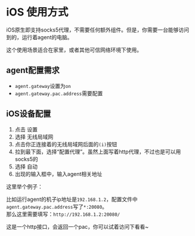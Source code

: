 # iOS 使用方式

iOS原生即支持socks5代理，不需要任何额外组件。但是，你需要一台能够访问到的，运行着agent的电脑。

这个使用场景适合在家里，或者其他可信网络环境下使用。

## agent配置需求

* `agent.gateway`设置为`on`
* `agent.gateway.pac.address`需要配置

## iOS设备配置

1. 点击 设置
2. 选择 无线局域网
3. 点击你正连接着的无线局域网后面的`(i)`按钮
4. 拉到最下面，选择“配置代理”。虽然上面写着http代理，不过也是可以用socks5的
5. 选择 自动
6. 出现的输入框中，输入agent相关地址

这里举个例子：

比如运行agent的机子ip地址是`192.168.1.2`，配置文件中`agent.gateway.pac.address`写了`*:20080`。  
那么这里需要填写：`http://192.168.1.2:20080/`

这是一个http接口，会返回一个pac，你可以试着访问下看看~
